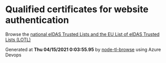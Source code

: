# Qualified certificates for website authentication 
 Browse the [national eIDAS Trusted Lists and the EU List of eIDAS Trusted Lists (LOTL)](https://webgate.ec.europa.eu/tl-browser/#/) 
 
 
Generated at **Thu 04/15/2021  0:03:55.95** by [node-tl-browse](https://github.com/ymedlop/node-tl-browser) using Azure Devops 
